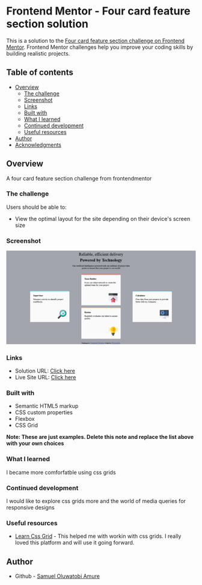# Frontend Mentor - Four card feature section solution

This is a solution to the [Four card feature section challenge on Frontend Mentor](https://www.frontendmentor.io/challenges/four-card-feature-section-weK1eFYK). Frontend Mentor challenges help you improve your coding skills by building realistic projects. 

## Table of contents

- [Overview](#overview)
  - [The challenge](#the-challenge)
  - [Screenshot](#screenshot)
  - [Links](#links)
  - [Built with](#built-with)
  - [What I learned](#what-i-learned)
  - [Continued development](#continued-development)
  - [Useful resources](#useful-resources)
- [Author](#author)
- [Acknowledgments](#acknowledgments)


## Overview

A four card feature section challenge from frontendmentor
### The challenge

Users should be able to:

- View the optimal layout for the site depending on their device's screen size

### Screenshot

![View screenshot](./screenshot.png)



### Links

- Solution URL: [Click here](https://khun111.github.io/four-card-feature-section)
- Live Site URL: [Click here](https://khun111.github.io/four-card-feature-section)

### Built with

- Semantic HTML5 markup
- CSS custom properties
- Flexbox
- CSS Grid

**Note: These are just examples. Delete this note and replace the list above with your own choices**

### What I learned

I became more comforfatble using css grids


### Continued development

I would like to explore css grids more and the world of media queries for responsive designs

### Useful resources

- [Learn Css Grid](https://www.learncssgrid.com) - This helped me with workin with css grids. I really loved this platform and will use it going forward.

## Author

- Github - [Samuel Oluwatobi Amure](https://www.github.com/Khun111)
<!-- - Frontend Mentor - [@yourusername](https://www.frontendmentor.io/profile/yourusername)
- Twitter - [@yourusername](https://www.twitter.com/yourusername) -->
